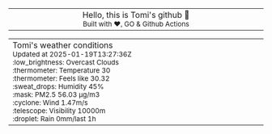
<div align="center">
<table>
<tbody>
<td align="center">
<img width="2000" height="0"><br>
Hello, this is Tomi's github 👋<br>
<sup>Built with ❤️, GO & Github Actions</sup><br>
<img width="2000" height="0">
</td>
</tbody>
</table>
</div>
<table>
<tbody>
<td align="left">
<img width="2000" height="0"><br>
Tomi's weather conditions<br>
<sup>Updated at 2025-01-19T13:27:36Z</sup><br>
<sup>:low_brightness: Overcast Clouds</sup><br>
<sup>:thermometer: Temperature 30 </sup><br>
<sup>:thermometer: Feels like 30.32</sup><br>
<sup>:sweat_drops: Humidity 45%</sup><br>
<sup>:mask: PM2.5 56.03 μg/m3</sup><br>
<sup>:cyclone: Wind 1.47m/s </sup><br>
<sup>:telescope: Visibility 10000m </sup><br>
<sup>:droplet: Rain 0mm/last 1h </sup><br>
<img width="2000" height="0">
</td>
<td align="left">
<img width="2000" height="0"><br>
<br>
<img width="2000" height="0">
</td>
</tbody>
</table>
</div>
    